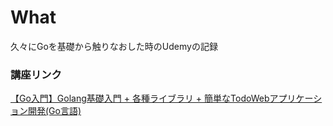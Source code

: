 # What
久々にGoを基礎から触りなおした時のUdemyの記録

### 講座リンク
[【Go入門】Golang基礎入門 + 各種ライブラリ + 簡単なTodoWebアプリケーション開発(Go言語)](https://www.udemy.com/course/golang-webgosql/)